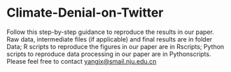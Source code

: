 # Climate-Denial-on-Twitter

Follow this step-by-step guidance to reproduce the results in our paper.
Raw data, intermediate files (if applicable) and final results are in folder Data; R scripts to reproduce the figures in our paper are in Rscripts; Python scripts to reproduce data processing in our paper are in Pythonscripts.
Please feel free to contact yangjx@smail.nju.edu.cn

